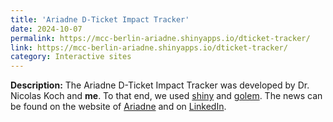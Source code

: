 ```yaml
---
title: 'Ariadne D-Ticket Impact Tracker'
date: 2024-10-07
permalink: https://mcc-berlin-ariadne.shinyapps.io/dticket-tracker/
link: https://mcc-berlin-ariadne.shinyapps.io/dticket-tracker/
category: Interactive sites
---
```


**Description:**
The Ariadne D-Ticket Impact Tracker was developed by Dr. Nicolas Koch and **me**. To that end, we used [shiny](https://github.com/rstudio/shiny) and [golem](https://github.com/ThinkR-open/golem). The news can be found on the website of [Ariadne](https://ariadneprojekt.de/news-de/was-bringt-das-deutschland-ticket-der-verkehrswende-ariadne-d-ticket-impact-tracker-zeigt-effekte-auf-mobilitaet-emissionen-und-moegliche-reaktionen-auf-preiserhoehung/) and on [LinkedIn](https://www.linkedin.com/posts/kopernikus-projekt-ariadne_deutschland-verkehrsverlagerung-co2-activity-7249330575436656642-Dj02?utm_source=share&utm_medium=member_desktop&rcm=ACoAACtBDvMB8qgD84TQf_zlJGnIpl7p2iZALaQ).
